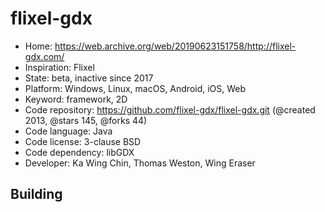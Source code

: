 # flixel-gdx

- Home: https://web.archive.org/web/20190623151758/http://flixel-gdx.com/
- Inspiration: Flixel
- State: beta, inactive since 2017
- Platform: Windows, Linux, macOS, Android, iOS, Web
- Keyword: framework, 2D
- Code repository: https://github.com/flixel-gdx/flixel-gdx.git (@created 2013, @stars 145, @forks 44)
- Code language: Java
- Code license: 3-clause BSD
- Code dependency: libGDX
- Developer: Ka Wing Chin, Thomas Weston, Wing Eraser

## Building

